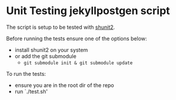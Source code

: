 # Unit Testing jekyllpostgen script

The script is setup to be tested with [shunit2](https://github.com/kward/shunit2).

Before running the tests ensure one of the options below:
- install shunit2 on your system
- or add the git submodule
    - `git submodule init & git submodule update`

To run the tests:
- ensure you are in the root dir of the repo
- run `./test.sh' 